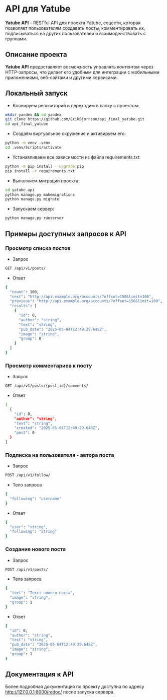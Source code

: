# API для Yatube

**Yatube API** - RESTful API для проекта Yatube, соцсети, которая позволяет пользователям создавать посты, комментировать их, подписываться на других пользователей и взаимодействовать с группами.

## Описание проекта

**Yatube API** предоставляет возможность управлять контентом через HTTP-запросы, что делает его удобным для интеграции с мобильными приложениями, веб-сайтами и другими сервисами.

## Локальный запуск

- Клонируем репозиторий и переходим в папку с проектом:
```bash
mkdir yandex && cd yandex
git clone https://github.com/ErikBjornson/api_final_yatube.git
cd api_final_yatube
```

- Создаём виртуальное окружение и активируем его:
```bash
python -m venv .venv
cd .venv/Scripts/activate
```

- Устанавливаем все зависимости из файла requirements.txt:
```bash
python -m pip install --upgrade pip
pip install -r requirements.txt
```

- Выполняем миграции проекта:
```bash
cd yatube_api
python manage.py makemigrations
python manage.py migrate
```

- Запускаем сервер:
```bash
python manage.py runserver
```

## Примеры доступных запросов к API

### Просмотр списка постов

- Запрос
```bash
GET /api/v1/posts/
```

- Ответ
```bash
{
  "count": 100,
  "next": "http://api.example.org/accounts/?offset=150&limit=100",
  "previous": "http://api.example.org/accounts/?offset=150&limit=100",
  "results": [
    {
      "id": 0,
      "author": "string",
      "text": "string",
      "pub_date": "2025-05-04T12:49:29.648Z",
      "image": "string",
      "group": 0
    }
  ]
}
```

### Просмотр комментариев к посту

- Запрос
```bash
GET /api/v1/posts/{post_id}/comments/
```

- Ответ
```bash
[
  {
    "id": 0,
    "author": "string",
    "text": "string",
    "created": "2025-05-04T12:49:29.648Z",
    "post": 0
  }
]
```

### Подписка на пользователя - автора поста

- Запрос
```bash
POST /api/v1/follow/
```

- Тело запроса
```bash
{
  "following": "username"
}
```

- Ответ
```bash
{
  "user": "string",
  "following": "string"
}
```

### Создание нового поста

- Запрос
```bash
POST /api/v1/posts/
```

- Тела запроса
```bash
{
  "text": "Текст нового поста",
  "image": "string",
  "group": 1
}
```

- Ответ
```bash
{
  "id": 0,
  "author": "string",
  "text": "string",
  "pub_date": "2025-05-04T12:49:29.648Z",
  "image": "string",
  "group": 1
}
```

## Документация к API

Более подробная документация по проекту доступна по адресу http://127.0.0.1:8000/redoc/ после запуска сервера.
